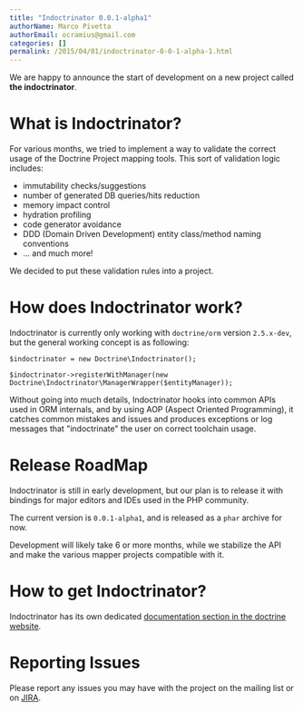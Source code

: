 ```yaml
---
title: "Indoctrinator 0.0.1-alpha1"
authorName: Marco Pivetta
authorEmail: ocramius@gmail.com
categories: []
permalink: /2015/04/01/indoctrinator-0-0-1-alpha-1.html
---
```

We are happy to announce the start of development on a new project
called **the indoctrinator**.

What is Indoctrinator?
======================

For various months, we tried to implement a way to validate the correct
usage of the Doctrine Project mapping tools. This sort of validation
logic includes:

-   immutability checks/suggestions
-   number of generated DB queries/hits reduction
-   memory impact control
-   hydration profiling
-   code generator avoidance
-   DDD (Domain Driven Development) entity class/method naming
    conventions
-   ... and much more!

We decided to put these validation rules into a project.

How does Indoctrinator work?
============================

Indoctrinator is currently only working with `doctrine/orm` version
`2.5.x-dev`, but the general working concept is as following:

~~~~ {.sourceCode .json}
$indoctrinator = new Doctrine\Indoctrinator();

$indoctrinator->registerWithManager(new Doctrine\Indoctrinator\ManagerWrapper($entityManager));
~~~~

Without going into much details, Indoctrinator hooks into common APIs
used in ORM internals, and by using AOP (Aspect Oriented Programming),
it catches common mistakes and issues and produces exceptions or log
messages that "indoctrinate" the user on correct toolchain usage.

Release RoadMap
===============

Indoctrinator is still in early development, but our plan is to release
it with bindings for major editors and IDEs used in the PHP community.

The current version is `0.0.1-alpha1`, and is released as a `phar`
archive for now.

Development will likely take 6 or more months, while we stabilize the
API and make the various mapper projects compatible with it.

How to get Indoctrinator?
=========================

Indoctrinator has its own dedicated [documentation section in the
doctrine
website](https://www.doctrine-project.org/projects/indoctrinator.html).

Reporting Issues
================

Please report any issues you may have with the project on the mailing
list or on [JIRA](https://www.doctrine-project.org/jira/browse/).
